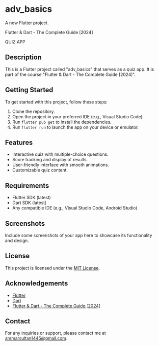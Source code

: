 # adv_basics

A new Flutter project.

Flutter & Dart - The Complete Guide [2024]

QUIZ APP
## Description
This is a Flutter project called "adv_basics" that serves as a quiz app. It is part of the course "Flutter & Dart - The Complete Guide [2024]".

## Getting Started
To get started with this project, follow these steps:

1. Clone the repository.
2. Open the project in your preferred IDE (e.g., Visual Studio Code).
3. Run `flutter pub get` to install the dependencies.
4. Run `flutter run` to launch the app on your device or emulator.

## Features
- Interactive quiz with multiple-choice questions.
- Score tracking and display of results.
- User-friendly interface with smooth animations.
- Customizable quiz content.

## Requirements
- Flutter SDK (latest)
- Dart SDK (latest)
- Any compatible IDE (e.g., Visual Studio Code, Android Studio)

## Screenshots
Include some screenshots of your app here to showcase its functionality and design.

## License
This project is licensed under the [MIT License](LICENSE).

## Acknowledgements
- [Flutter](https://flutter.dev/)
- [Dart](https://dart.dev/)
- [Flutter & Dart - The Complete Guide [2024]](https://www.udemy.com/course/learn-flutter-dart-to-build-ios-android-apps/)

## Contact
For any inquiries or support, please contact me at [ammarsultan1445@gmail.com](mailto:your-email@example.com).